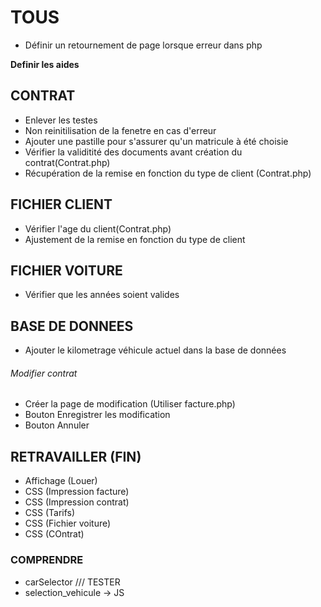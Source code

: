 

# TOUS
- Définir un retournement de page lorsque erreur dans php

**Definir les aides**

## CONTRAT

- Enlever les testes
- Non reinitilisation de la fenetre en cas d'erreur
- Ajouter une pastille pour s'assurer qu'un matricule à été choisie
- Vérifier la validitité  des documents avant création du contrat(Contrat.php)
- Récupération de la remise en fonction du type de client (Contrat.php)


## FICHIER CLIENT

- Vérifier l'age du client(Contrat.php)
- Ajustement de la remise en fonction du type de client


## FICHIER VOITURE

- Vérifier que les années soient valides


## BASE DE DONNEES
- Ajouter le kilometrage véhicule actuel dans la base de données 



###### Modifier contrat


- Créer la page de modification (Utiliser facture.php)
- Bouton Enregistrer les modification
- Bouton Annuler 



## RETRAVAILLER (FIN)
- Affichage (Louer)
- CSS (Impression facture)
- CSS (Impression contrat)
- CSS (Tarifs)
- CSS (Fichier voiture)
- CSS (COntrat)
### COMPRENDRE

- carSelector /// TESTER
- selection_vehicule -> JS 